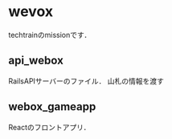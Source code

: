 # wevox
techtrainのmissionです．

## api_webox
RailsAPIサーバーのファイル．
山札の情報を渡す

## webox_gameapp
Reactのフロントアプリ．
